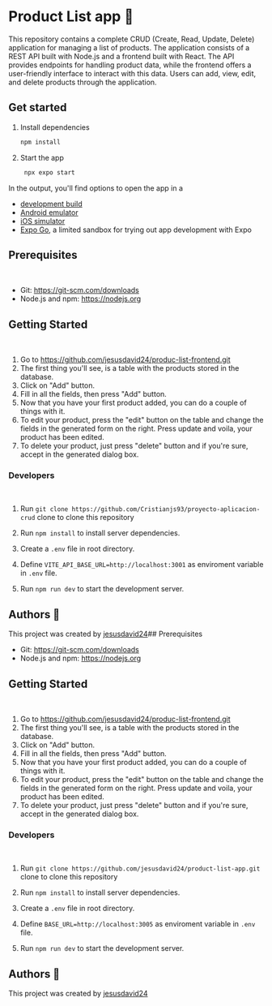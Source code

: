 #  Product List app 👋

This repository contains a complete CRUD (Create, Read, Update, Delete) application for managing a list of products. The application consists of a REST API built with Node.js and a frontend built with React. The API provides endpoints for handling product data, while the frontend offers a user-friendly interface to interact with this data. Users can add, view, edit, and delete products through the application.

## Get started

1. Install dependencies

   ```bash
   npm install
   ```

2. Start the app

   ```bash
    npx expo start
   ```

In the output, you'll find options to open the app in a

- [development build](https://docs.expo.dev/develop/development-builds/introduction/)
- [Android emulator](https://docs.expo.dev/workflow/android-studio-emulator/)
- [iOS simulator](https://docs.expo.dev/workflow/ios-simulator/)
- [Expo Go](https://expo.dev/go), a limited sandbox for trying out app development with Expo

## Prerequisites
​
- Git: https://git-scm.com/downloads
- Node.js and npm: https://nodejs.org
​
## Getting Started
​
1. Go to https://github.com/jesusdavid24/produc-list-frontend.git
2. The first thing you'll see, is a table with the products stored in the database.
3. Click on "Add" button. 
4. Fill in all the fields, then press "Add" button. 
5. Now that you have your first product added, you can do a couple of things with it.
6. To edit your product, press the "edit" button on the table and change the fields in the generated form on the right. Press update and voila, your product has been edited. 
7. To delete your product, just press "delete" button and if you're sure, accept in the generated dialog box. 
​
### Developers
​
1. Run `git clone https://github.com/Cristianjs93/proyecto-aplicacion-crud` clone to clone this repository
   
2. Run `npm install` to install server dependencies.
​
3. Create a `.env` file in root directory.
 
4. Define `VITE_API_BASE_URL=http://localhost:3001` as enviroment variable in `.env` file.
​
5. Run `npm run dev` to start the development server.

## Authors 👊

This project was created by [jesusdavid24](https://github.com/jesusdavid24)## Prerequisites
​
- Git: https://git-scm.com/downloads
- Node.js and npm: https://nodejs.org
​
## Getting Started
​
1. Go to https://github.com/jesusdavid24/produc-list-frontend.git
2. The first thing you'll see, is a table with the products stored in the database.
3. Click on "Add" button. 
4. Fill in all the fields, then press "Add" button. 
5. Now that you have your first product added, you can do a couple of things with it.
6. To edit your product, press the "edit" button on the table and change the fields in the generated form on the right. Press update and voila, your product has been edited. 
7. To delete your product, just press "delete" button and if you're sure, accept in the generated dialog box. 
​
### Developers
​
1. Run `git clone https://github.com/jesusdavid24/product-list-app.git` clone to clone this repository
   
2. Run `npm install` to install server dependencies.
​
3. Create a `.env` file in root directory.
 
4. Define `BASE_URL=http://localhost:3005` as enviroment variable in `.env` file.
​
5. Run `npm run dev` to start the development server.

## Authors 👊

This project was created by [jesusdavid24](https://github.com/jesusdavid24)